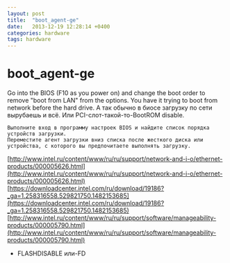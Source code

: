 ```yaml
---
layout: post
title:  "boot_agent-ge"
date:   2013-12-19 12:28:14 +0400
categories: hardware
tags: hardware
---
```


# boot_agent-ge
Go into the BIOS (F10 as you power on) and change the boot order to remove "boot from LAN" from the options. You have it trying to boot from network before the hard drive. 
А так обычно в биосе загрузку по сети вырубаешь и всё. Или PCI-слот-такой-то-BootROM disable.

    Выполните вход в программу настроек BIOS и найдите список порядка устройств загрузки.
    Переместите агент загрузки вниз списка после жесткого диска или устройства, с которого вы предпочитаете выполнять загрузку.


[http://www.intel.ru/content/www/ru/ru/support/network-and-i-o/ethernet-products/000005626.html](http://www.intel.ru/content/www/ru/ru/support/network-and-i-o/ethernet-products/000005626.html)
[https://downloadcenter.intel.com/ru/download/19186?_ga=1.258316558.529821750.1482153685](https://downloadcenter.intel.com/ru/download/19186?_ga=1.258316558.529821750.1482153685)
[http://www.intel.ru/content/www/ru/ru/support/software/manageability-products/000005790.html](http://www.intel.ru/content/www/ru/ru/support/software/manageability-products/000005790.html)

- FLASHDISABLE или-FD
